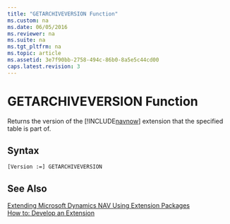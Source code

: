 ```yaml
---
title: "GETARCHIVEVERSION Function"
ms.custom: na
ms.date: 06/05/2016
ms.reviewer: na
ms.suite: na
ms.tgt_pltfrm: na
ms.topic: article
ms.assetid: 3e7f90bb-2758-494c-86b0-8a5e5c44cd00
caps.latest.revision: 3
---
```

# GETARCHIVEVERSION Function
Returns the version of the [!INCLUDE[navnow](includes/navnow_md.md)] extension that the specified table is part of.  
  
## Syntax  
  
```  
[Version :=] GETARCHIVEVERSION  
```  
  
## See Also  
 [Extending Microsoft Dynamics NAV Using Extension Packages](Extending-Microsoft-Dynamics-NAV-Using-Extension-Packages.md)   
 [How to: Develop an Extension](../Topic/How%20to:%20Develop%20an%20Extension.md)